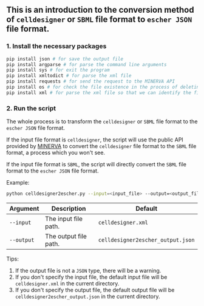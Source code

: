 ## This is an introduction to the conversion method of `celldesigner` or `SBML` file format to `escher JSON` file format.

### 1. Install the necessary packages

```bash
pip install json # for save the output file
pip install argparse # for parse the command line arguments
pip install sys # for exit the program
pip install xmltodict # for parse the xml file
pip install requests # for send the request to the MINERVA API
pip install os # for check the file existence in the process of deleting the temporary file
pip install xml # for parse the xml file so that we can identify the file format
```

### 2. Run the script

The whole process is to transform the `celldesigner` or `SBML` file format to the `escher JSON` file format.

If the input file format is `celldesigner`, the script will use the public API provided by [MINERVA](https://minerva.pages.uni.lu/doc/api/16.4/index.html) to convert
the `celldesigner` file format to the `SBML` file format, a process which you won't see.

If the input file format is `SBML`, the script will directly convert the `SBML` file format to the `escher JSON` file format.


Example:

```bash
python celldesigner2escher.py --input=<input_file> --output=<output_file>
```

| Argument         | Description            | Default                           |
|------------------|------------------------|-----------------------------------|
| `--input`        | The input file path.   | `celldesigner.xml`                |
| `--output`       | The output file path.  | `celldesigner2escher_output.json` |

Tips:

1. If the output file is not a `JSON` type, there will be a warning.
2. If you don't specify the input file, the default input file will be `celldesigner.xml` in the current directory.
3. If you don't specify the output file, the default output file will be `celldesigner2escher_output.json` in the
   current directory.
